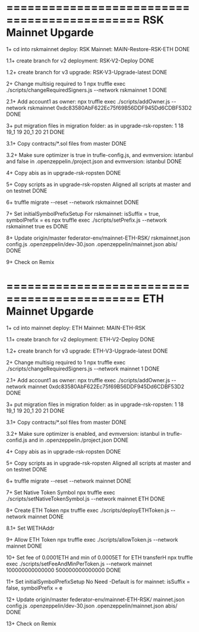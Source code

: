 =============================================
RSK Mainnet Upgarde
=============================================
1+ cd into rskmainnet deploy:
        RSK Mainnet: MAIN-Restore-RSK-ETH
DONE

1.1+ create branch for v2 deployment:
RSK-V2-Deploy
DONE

1.2+ create branch for v3 upgrade:
RSK-V3-Upgrade-latest
DONE

2+ Change multisig required to 1
npx truffle exec ./scripts/changeRequiredSigners.js --network rskmainnet 1
DONE

2.1+ Add account1 as owner: 
npx truffle exec ./scripts/addOwner.js --network rskmainnet 0xdc83580AbF622Ec75f69B56DDF945Dd6CDBF53D2
DONE

3+ put migration files in migration folder:
        as in upgrade-rsk-ropsten:
        1
        18
        19_1
        19
        20_1
        20
        21
DONE

3.1+ Copy contracts/*.sol files from master
DONE

3.2+ Make sure optimizer is true in trufle-config.js, and evmversion: istanbul
and false in .openzeppelin./project.json 
and evmversion: istanbul
DONE

4+ Copy abis as in upgrade-rsk-ropsten
DONE

5+ Copy scripts as in upgrade-rsk-ropsten
Aligned all scripts at master and on testnet 
DONE
 
6+ truffle migrate --reset --network rskmainnet
DONE

7+ Set initialSymbolPrefixSetup For rskmainnet: isSuffix = true, symbolPrefix = es
npx truffle exec ./scripts/setPrefix.js --network rskmainnet true es
DONE

8+ Update origin/master     federator-env/mainnet-ETH-RSK/
        rskmainnet.json
        config.js
        .openzeppelin/dev-30.json
        .openzeppelin/mainnet.json
	abis/
DONE

9+ Check on Remix

=============================================
ETH Mainnet Upgarde
=============================================
1+ cd into mainnet deploy:
        ETH Mainnet: MAIN-ETH-RSK

1.1+ create branch for v2 deployment:
ETH-V2-Deploy
DONE

1.2+ create branch for v3 upgrade:
ETH-V3-Upgrade-latest
DONE

2+ Change multisig required to 1
npx truffle exec ./scripts/changeRequiredSigners.js --network mainnet 1
DONE

2.1+ Add account1 as owner:
npx truffle exec ./scripts/addOwner.js --network mainnet 0xdc83580AbF622Ec75f69B56DDF945Dd6CDBF53D2
DONE

3+ put migration files in migration folder:
	as in upgrade-rsk-ropsten:
        1
	18
	19_1
	19
	20_1
	20
	21
DONE

3.1+ Copy contracts/*.sol files from master
DONE

3.2+ Make sure optimizer is enabled, and evmversion: istanbul
in trufle-confid.js
and in .openzeppelin./project.json
DONE

4+ Copy abis as in upgrade-rsk-ropsten
DONE

5+ Copy scripts as in upgrade-rsk-ropsten
Aligned all scripts at master and on testnet
DONE

6+ truffle migrate --reset --network mainnet
DONE

7+ Set Native Token Symbol
	npx truffle exec ./scripts/setNativeTokenSymbol.js --network mainnet ETH
DONE

8+ Create ETH Token
	npx truffle exec ./scripts/deployETHToken.js --network mainnet
DONE

8.1+ Set WETHAddr

9+ Allow ETH Token
	npx truffle exec ./scripts/allowToken.js --network mainnet <ETHToken>
DONE

10+ Set fee of 0.0001ETH and min of 0.0005ET for ETH transferH
	npx truffle exec ./scripts/setFeeAndMinPerToken.js --network mainnet <ETHToken> 100000000000000 500000000000000
DONE

11+ Set initialSymbolPrefixSetup
No Need -Default is for mainnet: isSuffix = false, symbolPrefix = e

12+ Update origin/master     federator-env/mainnet-ETH-RSK/
	mainnet.json
	config.js 
        .openzeppelin/dev-30.json
        .openzeppelin/mainnet.json
	abis/
DONE

13+ Check on Remix

